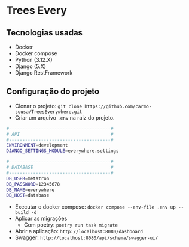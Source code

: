 # Trees Every

## Tecnologias usadas

- Docker
- Docker compose
- Python (3.12.X)
- Django (5.X)
- Django RestFramework

## Configuração do projeto

- Clonar o projeto: `git clone https://github.com/carmo-sousa/TreesEverywhere.git`
- Criar um arquivo `.env` na raiz do projeto.

```bash
#--------------------------------------#
# API                                  #
#--------------------------------------#
ENVIRONMENT=development
DJANGO_SETTINGS_MODULE=everywhere.settings

#--------------------------------------#
# DATABASE                             #
#--------------------------------------#
DB_USER=metatron
DB_PASSWORD=12345678
DB_NAME=everywhere
DB_HOST=database
```

- Executar o docker compose: `docker compose --env-file .env up --build -d`
- Aplicar as migrações
  - Com poetry: `poetry run task migrate`
- Abrir a aplicação: `http://localhost:8080/dashboard`
- Swagger: `http://localhost:8080/api/schema/swagger-ui/`
